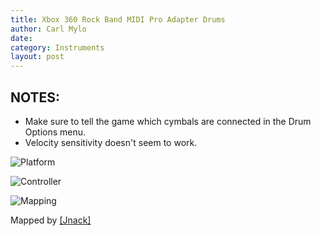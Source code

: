 ```yaml
---
title: Xbox 360 Rock Band MIDI Pro Adapter Drums
author: Carl Mylo
date: 
category: Instruments
layout: post
---
```


## NOTES:

* Make sure to tell the game which cymbals are connected in the Drum Options menu.
* Velocity sensitivity doesn't seem to work.

![Platform](https://raw.githubusercontent.com/hmxmilohax/rb3-pc/TheGreatSplit/assets/images/instruments/360.png "Platform") 

![Controller](https://raw.githubusercontent.com/hmxmilohax/rb3-pc/TheGreatSplit/assets/images/instruments/360mpacontroller.png "Controller") 

![Mapping](https://raw.githubusercontent.com/hmxmilohax/rb3-pc/TheGreatSplit/assets/images/instruments/360mpamapping.png "Mapping") 


Mapped by [[Jnack]](https://www.youtube.com/@jnackmclain)